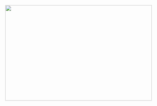 <p align="center">
  <img width="460" height="300" src="C:/Users/sahil/Pictures/Screenshots/ds.png">
</p>
